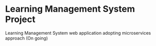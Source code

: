 # Learning Management System Project

Learning Management System web application adopting microservices approach (On going)
